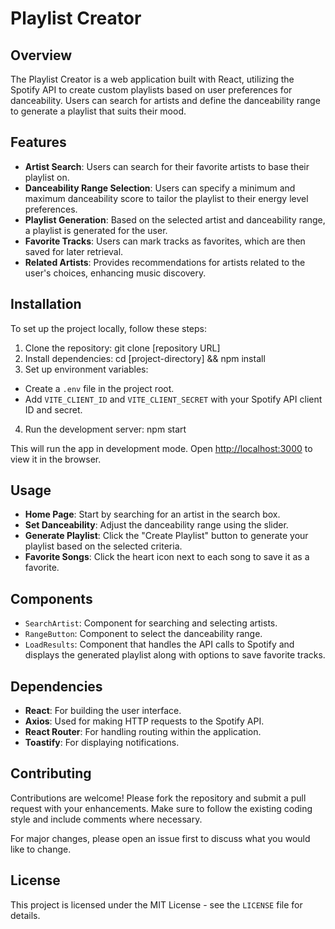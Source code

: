 # Playlist Creator

## Overview

The Playlist Creator is a web application built with React, utilizing the Spotify API to create custom playlists based on user preferences for danceability. Users can search for artists and define the danceability range to generate a playlist that suits their mood.

## Features

- **Artist Search**: Users can search for their favorite artists to base their playlist on.
- **Danceability Range Selection**: Users can specify a minimum and maximum danceability score to tailor the playlist to their energy level preferences.
- **Playlist Generation**: Based on the selected artist and danceability range, a playlist is generated for the user.
- **Favorite Tracks**: Users can mark tracks as favorites, which are then saved for later retrieval.
- **Related Artists**: Provides recommendations for artists related to the user's choices, enhancing music discovery.

## Installation

To set up the project locally, follow these steps:

1. Clone the repository: git clone [repository URL]
2. Install dependencies: cd [project-directory] && npm install
3. Set up environment variables:
- Create a `.env` file in the project root.
- Add `VITE_CLIENT_ID` and `VITE_CLIENT_SECRET` with your Spotify API client ID and secret.

4. Run the development server: npm start

This will run the app in development mode. Open [http://localhost:3000](http://localhost:3000) to view it in the browser.

## Usage

- **Home Page**: Start by searching for an artist in the search box.
- **Set Danceability**: Adjust the danceability range using the slider.
- **Generate Playlist**: Click the "Create Playlist" button to generate your playlist based on the selected criteria.
- **Favorite Songs**: Click the heart icon next to each song to save it as a favorite.

## Components

- `SearchArtist`: Component for searching and selecting artists.
- `RangeButton`: Component to select the danceability range.
- `LoadResults`: Component that handles the API calls to Spotify and displays the generated playlist along with options to save favorite tracks.

## Dependencies

- **React**: For building the user interface.
- **Axios**: Used for making HTTP requests to the Spotify API.
- **React Router**: For handling routing within the application.
- **Toastify**: For displaying notifications.

## Contributing

Contributions are welcome! Please fork the repository and submit a pull request with your enhancements. Make sure to follow the existing coding style and include comments where necessary.

For major changes, please open an issue first to discuss what you would like to change.

## License

This project is licensed under the MIT License - see the `LICENSE` file for details.

